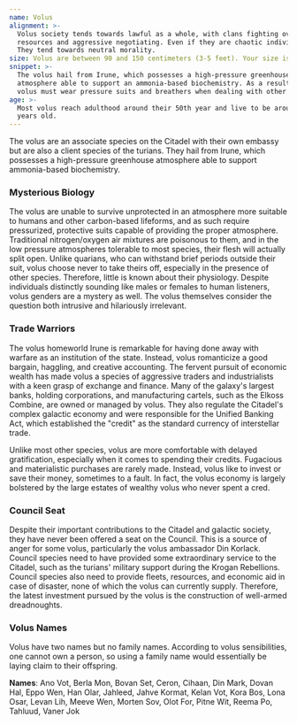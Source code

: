```yaml
---
name: Volus
alignment: >-
  Volus society tends towards lawful as a whole, with clans fighting over economic
  resources and aggressive negotiating. Even if they are chaotic individuals.
  They tend towards neutral morality.
size: Volus are between 90 and 150 centimeters (3-5 feet). Your size is Small.
snippet: >-
  The volus hail from Irune, which possesses a high-pressure greenhouse
  atmosphere able to support an ammonia-based biochemistry. As a result, the
  volus must wear pressure suits and breathers when dealing with other species.
age: >-
  Most volus reach adulthood around their 50th year and live to be around 200
  years old.
---
```

The volus are an associate species on the Citadel with their own embassy but are also a client species of the turians. They
hail from Irune, which possesses a high-pressure greenhouse atmosphere able to support ammonia-based biochemistry.

### Mysterious Biology
The volus are unable to survive unprotected in an atmosphere more suitable to humans and other carbon-based lifeforms,
and as such require pressurized, protective suits capable of providing the proper atmosphere. Traditional nitrogen/oxygen
air mixtures are poisonous to them, and in the low pressure atmospheres tolerable to most species, their flesh will actually
split open. Unlike quarians, who can withstand brief periods outside their suit, volus choose never to take theirs off,
especially in the presence of other species. Therefore, little is known about their physiology. Despite individuals distinctly
sounding like males or females to human listeners, volus genders are a mystery as well. The volus themselves consider
the question both intrusive and hilariously irrelevant.

### Trade Warriors
The volus homeworld Irune is remarkable for having done away with warfare as an institution of the state. Instead,
volus romanticize a good bargain, haggling, and creative accounting. The fervent pursuit of economic wealth has
made volus a species of aggressive traders and industrialists with a keen grasp of exchange and finance.
Many of the galaxy's largest banks, holding corporations, and manufacturing cartels, such as the
Elkoss Combine, are owned or managed by volus. They also regulate the Citadel's complex galactic economy and were
responsible for the Unified Banking Act, which established the "credit" as the standard currency of interstellar
trade.

Unlike most other species, volus are more comfortable with delayed gratification, especially when it comes to spending
their credits. Fugacious and materialistic purchases are rarely made. Instead, volus like to invest or save their money,
sometimes to a fault. In fact, the volus economy is largely bolstered by the large estates of wealthy volus who never
spent a cred.

### Council Seat
Despite their important contributions to the Citadel and galactic society, they have never been offered a seat on the
Council. This is a source of anger for some volus, particularly the volus ambassador Din Korlack. Council species need
to have provided some extraordinary service to the Citadel, such as the turians' military support during the
Krogan Rebellions. Council species also need to provide fleets, resources, and economic aid in case of disaster,
none of which the volus can currently supply. Therefore, the latest investment pursued by the volus is the construction
of well-armed dreadnoughts.

### Volus Names
Volus have two names but no family names. According to volus sensibilities, one cannot own a person, so using a family
name would essentially be laying claim to their offspring.

__Names__: Ano Vot, Berla Mon, Bovan Set, Ceron, Cihaan, Din Mark, Dovan Hal, Eppo Wen, Han Olar, Jahleed,
Jahve Kormat, Kelan Vot, Kora Bos, Lona Osar, Levan Lih, Meeve Wen, Morten Sov, Olot For, Pitne Wit, Reema Po, Tahluud, Vaner Jok

<me-source-reference pages="Volus" source="wiki"></me-source-reference>

